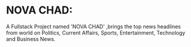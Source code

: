 # NOVA CHAD:

A Fullstack Project named 'NOVA CHAD' ,brings the top news headlines from world on Politics, Current Affairs, Sports, Entertainment, Technology and  Business News.

